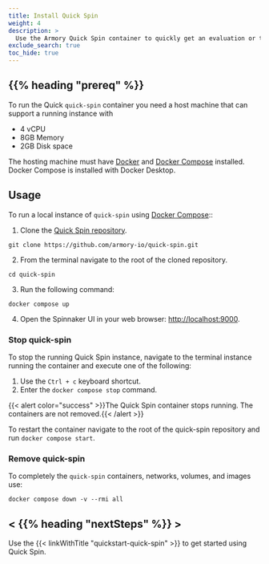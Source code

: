 ```yaml
---
title: Install Quick Spin
weight: 4
description: >
  Use the Armory Quick Spin container to quickly get an evaluation or testing instance of Spinnaker up and running.
exclude_search: true
toc_hide: true
---
```


## {{% heading "prereq" %}}


To run the Quick `quick-spin` container you need a host machine that can support a running instance with
  - 4 vCPU
  - 8GB Memory
  - 2GB Disk space

The hosting machine must have [Docker](https://docs.docker.com/get-docker/) and [Docker Compose](https://docs.docker.com/compose/install/) installed. Docker Compose is installed with Docker Desktop.

## Usage

To run a local instance of `quick-spin` using [Docker Compose](https://docs.docker.com/compose/)::

1. Clone the [Quick Spin repository](https://github.com/armory-io/quick-spin).

```shell
git clone https://github.com/armory-io/quick-spin.git
```
2. From the terminal navigate to the root of the cloned repository.

```shell
cd quick-spin
```
3. Run the following command:

```shell
docker compose up
```

4. Open the Spinnaker UI in your web browser: [http://localhost:9000](http://localhost:9000).

### Stop quick-spin

To stop the running Quick Spin instance, navigate to the terminal instance running the container and execute one of the following:

1. Use the `Ctrl + c` keyboard shortcut.
1. Enter the  `docker compose stop` command.

{{< alert color="success" >}}The Quick Spin container stops running. The containers are not removed.{{< /alert >}}  

To restart the container navigate to the root of the quick-spin repository and  run `docker compose start`.

### Remove quick-spin

To completely the `quick-spin` containers, networks, volumes, and images use:

```shell
docker compose down -v --rmi all
```

## < {{% heading "nextSteps" %}} >
Use the {{< linkWithTitle "quickstart-quick-spin" >}} to get started using Quick Spin.